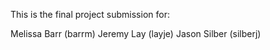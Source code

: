 This is the final project submission for:

Melissa Barr (barrm)
Jeremy Lay (layje) 
Jason Silber (silberj)





